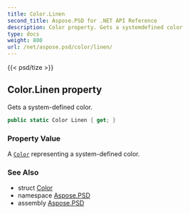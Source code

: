 ```yaml
---
title: Color.Linen
second_title: Aspose.PSD for .NET API Reference
description: Color property. Gets a systemdefined color
type: docs
weight: 800
url: /net/aspose.psd/color/linen/
---
```

{{< psd/tize >}}
## Color.Linen property

Gets a system-defined color.

```csharp
public static Color Linen { get; }
```

### Property Value

A [`Color`](../) representing a system-defined color.

### See Also

* struct [Color](../)
* namespace [Aspose.PSD](../../color/)
* assembly [Aspose.PSD](../../../)


